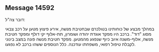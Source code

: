 ## Message 14592

דובר צה"ל:

במהלך מבצע של כוחותינו בטולכרם שבחטיבת מנשה, אירע פיצוץ מטען על רכב צבאי מסוג "דוד". ברכב היו מפקד אוגדת יהודה ושומרון, תת-אלוף יקי דולף ומפקד חטיבת מנשה, אלוף-משנה איוב כיוף שנפגע מהמטען. 
מפקד חטיבת מנשה פונה במצב בינוני לקבלת טיפול רפואי, משפחתו עודכנה.
כלל הנוספים ששהו ברכב לא נפגעו.

